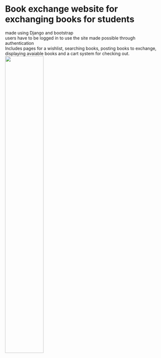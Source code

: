 # Book exchange website for exchanging books for students
<div>
made using Django and bootstrap
</div>
<div>
users have to be logged in to use the site made possible through authentication
</div>
<div>
Includes pages for a wishlist, searching books, posting books to exchange, displaying avaiable books and a cart system for checking out.
</div>
<div>
<img src="https://github.com/erizilla/Book-exchange/blob/main/home.JPG" width="50%" height="50%" />
</div>
